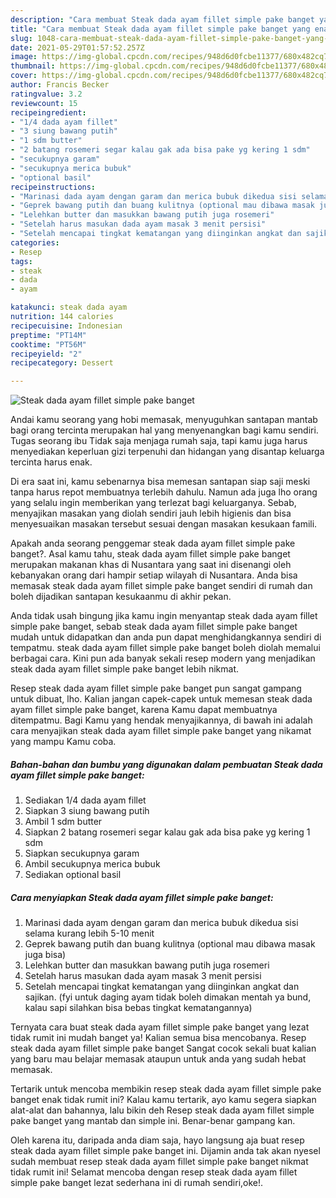 ```yaml
---
description: "Cara membuat Steak dada ayam fillet simple pake banget yang enak dan Mudah Dibuat"
title: "Cara membuat Steak dada ayam fillet simple pake banget yang enak dan Mudah Dibuat"
slug: 1048-cara-membuat-steak-dada-ayam-fillet-simple-pake-banget-yang-enak-dan-mudah-dibuat
date: 2021-05-29T01:57:52.257Z
image: https://img-global.cpcdn.com/recipes/948d6d0fcbe11377/680x482cq70/steak-dada-ayam-fillet-simple-pake-banget-foto-resep-utama.jpg
thumbnail: https://img-global.cpcdn.com/recipes/948d6d0fcbe11377/680x482cq70/steak-dada-ayam-fillet-simple-pake-banget-foto-resep-utama.jpg
cover: https://img-global.cpcdn.com/recipes/948d6d0fcbe11377/680x482cq70/steak-dada-ayam-fillet-simple-pake-banget-foto-resep-utama.jpg
author: Francis Becker
ratingvalue: 3.2
reviewcount: 15
recipeingredient:
- "1/4 dada ayam fillet"
- "3 siung bawang putih"
- "1 sdm butter"
- "2 batang rosemeri segar kalau gak ada bisa pake yg kering 1 sdm"
- "secukupnya garam"
- "secukupnya merica bubuk"
- "optional basil"
recipeinstructions:
- "Marinasi dada ayam dengan garam dan merica bubuk dikedua sisi selama kurang lebih 5-10 menit"
- "Geprek bawang putih dan buang kulitnya (optional mau dibawa masak juga bisa)"
- "Lelehkan butter dan masukkan bawang putih juga rosemeri"
- "Setelah harus masukan dada ayam masak 3 menit persisi"
- "Setelah mencapai tingkat kematangan yang diinginkan angkat dan sajikan. (fyi untuk daging ayam tidak boleh dimakan mentah ya bund, kalau sapi silahkan bisa bebas tingkat kematangannya)"
categories:
- Resep
tags:
- steak
- dada
- ayam

katakunci: steak dada ayam 
nutrition: 144 calories
recipecuisine: Indonesian
preptime: "PT14M"
cooktime: "PT56M"
recipeyield: "2"
recipecategory: Dessert

---
```



![Steak dada ayam fillet simple pake banget](https://img-global.cpcdn.com/recipes/948d6d0fcbe11377/680x482cq70/steak-dada-ayam-fillet-simple-pake-banget-foto-resep-utama.jpg)

Andai kamu seorang yang hobi memasak, menyuguhkan santapan mantab bagi orang tercinta merupakan hal yang menyenangkan bagi kamu sendiri. Tugas seorang ibu Tidak saja menjaga rumah saja, tapi kamu juga harus menyediakan keperluan gizi terpenuhi dan hidangan yang disantap keluarga tercinta harus enak.

Di era  saat ini, kamu sebenarnya bisa memesan santapan siap saji meski tanpa harus repot membuatnya terlebih dahulu. Namun ada juga lho orang yang selalu ingin memberikan yang terlezat bagi keluarganya. Sebab, menyajikan masakan yang diolah sendiri jauh lebih higienis dan bisa menyesuaikan masakan tersebut sesuai dengan masakan kesukaan famili. 



Apakah anda seorang penggemar steak dada ayam fillet simple pake banget?. Asal kamu tahu, steak dada ayam fillet simple pake banget merupakan makanan khas di Nusantara yang saat ini disenangi oleh kebanyakan orang dari hampir setiap wilayah di Nusantara. Anda bisa memasak steak dada ayam fillet simple pake banget sendiri di rumah dan boleh dijadikan santapan kesukaanmu di akhir pekan.

Anda tidak usah bingung jika kamu ingin menyantap steak dada ayam fillet simple pake banget, sebab steak dada ayam fillet simple pake banget mudah untuk didapatkan dan anda pun dapat menghidangkannya sendiri di tempatmu. steak dada ayam fillet simple pake banget boleh diolah memalui berbagai cara. Kini pun ada banyak sekali resep modern yang menjadikan steak dada ayam fillet simple pake banget lebih nikmat.

Resep steak dada ayam fillet simple pake banget pun sangat gampang untuk dibuat, lho. Kalian jangan capek-capek untuk memesan steak dada ayam fillet simple pake banget, karena Kamu dapat membuatnya ditempatmu. Bagi Kamu yang hendak menyajikannya, di bawah ini adalah cara menyajikan steak dada ayam fillet simple pake banget yang nikamat yang mampu Kamu coba.

<!--inarticleads1-->

##### Bahan-bahan dan bumbu yang digunakan dalam pembuatan Steak dada ayam fillet simple pake banget:

1. Sediakan 1/4 dada ayam fillet
1. Siapkan 3 siung bawang putih
1. Ambil 1 sdm butter
1. Siapkan 2 batang rosemeri segar kalau gak ada bisa pake yg kering 1 sdm
1. Siapkan secukupnya garam
1. Ambil secukupnya merica bubuk
1. Sediakan optional basil




<!--inarticleads2-->

##### Cara menyiapkan Steak dada ayam fillet simple pake banget:

1. Marinasi dada ayam dengan garam dan merica bubuk dikedua sisi selama kurang lebih 5-10 menit
1. Geprek bawang putih dan buang kulitnya (optional mau dibawa masak juga bisa)
1. Lelehkan butter dan masukkan bawang putih juga rosemeri
1. Setelah harus masukan dada ayam masak 3 menit persisi
1. Setelah mencapai tingkat kematangan yang diinginkan angkat dan sajikan. (fyi untuk daging ayam tidak boleh dimakan mentah ya bund, kalau sapi silahkan bisa bebas tingkat kematangannya)




Ternyata cara buat steak dada ayam fillet simple pake banget yang lezat tidak rumit ini mudah banget ya! Kalian semua bisa mencobanya. Resep steak dada ayam fillet simple pake banget Sangat cocok sekali buat kalian yang baru mau belajar memasak ataupun untuk anda yang sudah hebat memasak.

Tertarik untuk mencoba membikin resep steak dada ayam fillet simple pake banget enak tidak rumit ini? Kalau kamu tertarik, ayo kamu segera siapkan alat-alat dan bahannya, lalu bikin deh Resep steak dada ayam fillet simple pake banget yang mantab dan simple ini. Benar-benar gampang kan. 

Oleh karena itu, daripada anda diam saja, hayo langsung aja buat resep steak dada ayam fillet simple pake banget ini. Dijamin anda tak akan nyesel sudah membuat resep steak dada ayam fillet simple pake banget nikmat tidak rumit ini! Selamat mencoba dengan resep steak dada ayam fillet simple pake banget lezat sederhana ini di rumah sendiri,oke!.

